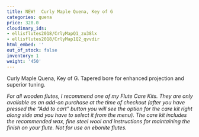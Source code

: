 ```yaml
---
title: NEW!  Curly Maple Quena, Key of G
categories: quena
price: 320.0
cloudinary_ids:
- ellisflutes2018/CrlyMapQ1_zu38lx
- ellisflutes2018/CrlyMap1Q2_qvvdir
html_embed: ''
out_of_stock: false
inventory: 1
weight: '450'
---
```


Curly Maple Quena, Key of G.  Tapered bore for enhanced projection and superior tuning.

*For all wooden flutes, I recommend one of my Flute Care Kits.  They are only available as an add-on purchase at the time of checkout (after you have pressed the “Add to cart” button you will see the option for the care kit right along side and you have to select it from the menu). The care kit includes the recommended wax, fine steel wool and instructions for maintaining the finish on your flute.  Not for use on ebonite flutes.*
